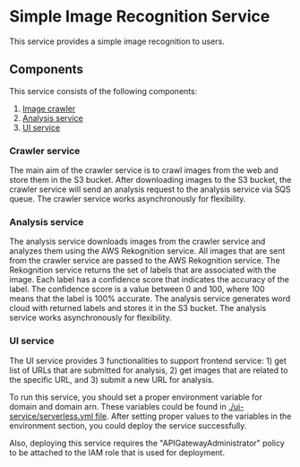 # Simple Image Recognition Service

This service provides a simple image recognition to users.

## Components

This service consists of the following components:

1. [Image crawler](./crawler-service/)
2. [Analysis service](./analysis-service/)
3. [UI service](./ui-service/)

### Crawler service

The main aim of the crawler service is to crawl images from the web and store them in the S3 bucket.
After downloading images to the S3 bucket, the crawler service will send an analysis request to the analysis service via SQS queue.
The crawler service works asynchronously for flexibility.

### Analysis service

The analysis service downloads images from the crawler service and analyzes them using the AWS Rekognition service.
All images that are sent from the crawler service are passed to the AWS Rekognition service.
The Rekognition service returns the set of labels that are associated with the image.
Each label has a confidence score that indicates the accuracy of the label.
The confidence score is a value between 0 and 100, where 100 means that the label is 100% accurate.
The analysis service generates word cloud with returned labels and stores it in the S3 bucket.
The analysis service works asynchronously for flexibility.

### UI service

The UI service provides 3 functionalities to support frontend service: 1) get list of URLs that are submitted for analysis, 2) get images that are related to the specific URL, and 3) submit a new URL for analysis.

To run this service, you should set a proper environment variable for domain and domain arn.
These variables could be found in [./ui-service/serverless.yml file](./ui-service/serverless.yml).
After setting proper values to the variables in the environment section, you could deploy the service successfully.

Also, deploying this service requires the "APIGatewayAdministrator" policy to be attached to the IAM role that is used for deployment.
